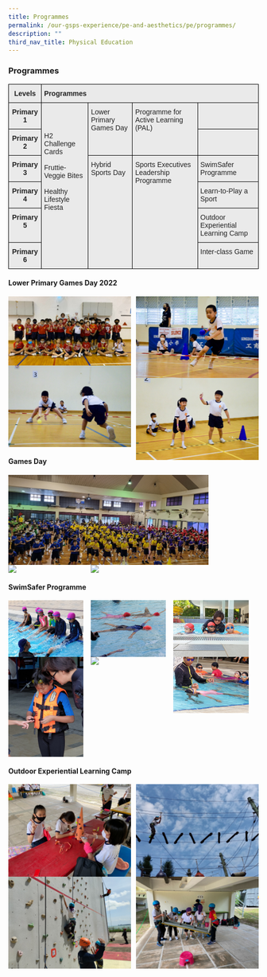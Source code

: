 ```yaml
---
title: Programmes
permalink: /our-gsps-experience/pe-and-aesthetics/pe/programmes/
description: ""
third_nav_title: Physical Education
---
```

### **Programmes**

<style type="text/css">
.tg  {border-collapse:collapse;border-spacing:0;}
.tg td{border-color:black;border-style:solid;border-width:1px;font-family:Arial, sans-serif;font-size:14px;
  overflow:hidden;padding:10px 5px;word-break:normal;}
.tg th{border-color:black;border-style:solid;border-width:1px;font-family:Arial, sans-serif;font-size:14px;
  font-weight:normal;overflow:hidden;padding:10px 5px;word-break:normal;}
.tg .tg-n4qt{background-color:#EAEAEA;color:#222;font-weight:bold;text-align:center;vertical-align:top}
.tg .tg-y7qa{background-color:#EAEAEA;color:#222;text-align:left;vertical-align:top}
.tg .tg-rj1p{background-color:#EAEAEA;color:#222;font-weight:bold;text-align:left;vertical-align:top}
</style>
<table class="tg">
<thead>
  <tr>
    <th class="tg-n4qt">Levels</th>
    <th class="tg-rj1p" colspan="4">Programmes</th>
  </tr>
</thead>
<tbody>
  <tr>
    <td class="tg-n4qt">Primary 1<br> </td>
    <td class="tg-y7qa" rowspan="6"> <br> <br> <br>H2 Challenge Cards<br> <br>Fruttie-Veggie Bites<br> <br>Healthy Lifestyle Fiesta<br> <br> <br> <br> <br> </td>
    <td class="tg-y7qa" rowspan="2">Lower Primary Games Day</td>
    <td class="tg-y7qa" rowspan="2">Programme for Active Learning (PAL)</td>
    <td class="tg-y7qa"></td>
  </tr>
  <tr>
    <td class="tg-n4qt">Primary 2<br> </td>
    <td class="tg-y7qa"></td>
  </tr>
  <tr>
    <td class="tg-n4qt">Primary 3</td>
    <td class="tg-y7qa" rowspan="4">Hybrid Sports Day</td>
    <td class="tg-y7qa" rowspan="4">Sports Executives Leadership Programme </td>
    <td class="tg-y7qa">SwimSafer Programme</td>
  </tr>
  <tr>
    <td class="tg-n4qt">Primary 4</td>
    <td class="tg-y7qa">Learn-to-Play a Sport</td>
  </tr>
  <tr>
    <td class="tg-n4qt">Primary 5</td>
    <td class="tg-y7qa">Outdoor Experiential Learning Camp</td>
  </tr>
  <tr>
    <td class="tg-n4qt">Primary 6<br> </td>
    <td class="tg-y7qa">Inter-class Game</td>
  </tr>
</tbody>
</table>




#### **Lower Primary Games Day 2022**


<img src="/images/LPGD 1.jpg" style="width:49%" align=left>
<img src="/images/pe11.jpg" style="width:49%" align=right>

<br clear="left">

<img src="/images/pe12.jpg" style="width:49%" align=left>
<img src="/images/pe13.jpg" style="width:49%" align=right>



<br clear="left">

#### **Games Day**

<img src="/images/PE_gamesday1.jpg" style="width:80%;margin-right:15px;" align = "left">

<img src="/images/PE_gamesday2.jpg" style="width:30%;margin-right:15px;" align = "left">

<img src="/PE_gamesday3.jpg" style="width:30%;margin-right:15px;" align = "left">



<br clear="left">

#### **SwimSafer Programme**

<img src="/images/pe27.jpg" style="width:30%;margin-right:15px;" align = "left">

<img src="/images/pe28.jpg" style="width:30%;margin-right:15px;" align = "left">

<img src="/images/pe29.jpg" style="width:30%;margin-right:15px;" align = "left">

<br clear="left">

<img src="/images/pe30.jpg" style="width:30%;margin-right:15px;" align = "left">

<img src="/images/pe31.jpg" style="width:30%;margin-right:15px;" align = "left">

<img src="/images/pe32.jpg" style="width:30%;margin-right:15px;" align = "left">

<br clear="left">

#### **Outdoor Experiential Learning Camp**

<img src="/images/pe33.jpeg" style="width:49%" align=left>
<img src="/images/pe34.jpg" style="width:49%" align=right>

<br clear="left">

<img src="/images/pe35.jpg" style="width:49%" align=left>
<img src="/images/pe36.jpeg" style="width:49%" align=right>